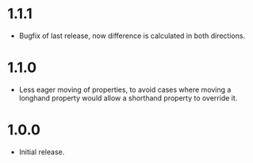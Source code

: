 # 1.1.1

* Bugfix of last release, now difference is calculated in both directions.

# 1.1.0

* Less eager moving of properties, to avoid cases where moving a longhand
property would allow a shorthand property to override it.

# 1.0.0

* Initial release.
